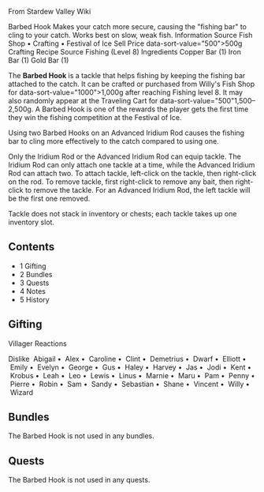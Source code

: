 From Stardew Valley Wiki

Barbed Hook Makes your catch more secure, causing the "fishing bar" to cling to your catch. Works best on slow, weak fish. Information Source Fish Shop • Crafting • Festival of Ice Sell Price data-sort-value="500"&gt;500g Crafting Recipe Source Fishing (Level 8) Ingredients Copper Bar (1) Iron Bar (1) Gold Bar (1)

The **Barbed Hook** is a tackle that helps fishing by keeping the fishing bar attached to the catch. It can be crafted or purchased from Willy's Fish Shop for data-sort-value="1000"&gt;1,000g after reaching Fishing level 8. It may also randomly appear at the Traveling Cart for data-sort-value="500"1,500–2,500g. A Barbed Hook is one of the rewards the player gets the first time they win the fishing competition at the Festival of Ice.

Using two Barbed Hooks on an Advanced Iridium Rod causes the fishing bar to cling more effectively to the catch compared to using one.

Only the Iridium Rod or the Advanced Iridium Rod can equip tackle. The Iridium Rod can only attach one tackle at a time, while the Advanced Iridium Rod can attach two. To attach tackle, left-click on the tackle, then right-click on the rod. To remove tackle, first right-click to remove any bait, then right-click to remove the tackle. For an Advanced Iridium Rod, the left tackle will be the first one removed.

Tackle does not stack in inventory or chests; each tackle takes up one inventory slot.

## Contents

- 1 Gifting
- 2 Bundles
- 3 Quests
- 4 Notes
- 5 History

## Gifting

Villager Reactions

Dislike  Abigail •  Alex •  Caroline •  Clint •  Demetrius •  Dwarf •  Elliott •  Emily •  Evelyn •  George •  Gus •  Haley •  Harvey •  Jas •  Jodi •  Kent •  Krobus •  Leah •  Leo •  Lewis •  Linus •  Marnie •  Maru •  Pam •  Penny •  Pierre •  Robin •  Sam •  Sandy •  Sebastian •  Shane •  Vincent •  Willy •  Wizard

## Bundles

The Barbed Hook is not used in any bundles.

## Quests

The Barbed Hook is not used in any quests.